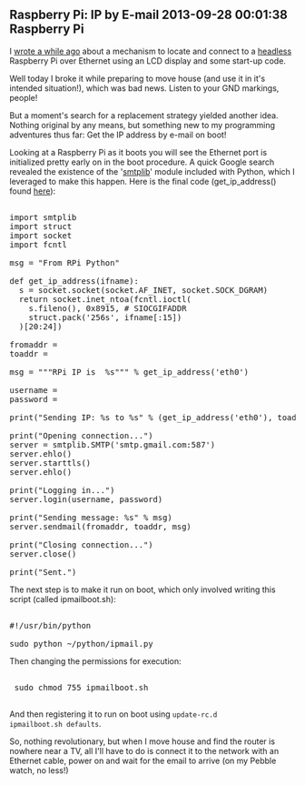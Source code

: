 Raspberry Pi: IP by E-mail
2013-09-28 00:01:38
Raspberry Pi
---

I <a title="Raspberry Pi: IP Address to LCD Display" href="http://ninedof.wordpress.com/2013/07/13/raspberry-pi-ip-address-to-lcd-display/">wrote a while ago</a> about a mechanism to locate and connect to a <a title="Wikipedia - Headless" href="http://en.wikipedia.org/wiki/Headless_computer">headless</a> Raspberry Pi over Ethernet using an LCD display and some start-up code.

Well today I broke it while preparing to move house (and use it in it's intended situation!), which was bad news. Listen to your GND markings, people!

But a moment's search for a replacement strategy yielded another idea. Nothing original by any means, but something new to my programming adventures thus far: Get the IP address by e-mail on boot!

Looking at a Raspberry Pi as it boots you will see the Ethernet port is initialized pretty early on in the boot procedure. A quick Google search revealed the existence of the '<a title="Python 2.7 SMTPLib" href="http://docs.python.org/2/library/smtplib.html">smtplib</a>' module included with Python, which I leveraged to make this happen. Here is the final code (get_ip_address() found <a title="Get IP Address" href="code.activestate.com/recipes/439094-get-the-ip-address-associated-with-a-network-inter/">here</a>):

<!-- language="python" -->
<pre><div class="code-block">
import smtplib
import struct
import socket
import fcntl

msg = "From RPi Python"

def get_ip_address(ifname):
  s = socket.socket(socket.AF_INET, socket.SOCK_DGRAM)
  return socket.inet_ntoa(fcntl.ioctl(
    s.fileno(), 0x8915, # SIOCGIFADDR
    struct.pack('256s', ifname[:15])
  )[20:24])

fromaddr = <from address>
toaddr = <to address>

msg = """RPi IP is  %s""" % get_ip_address('eth0')

username = <username>
password = 

print("Sending IP: %s to %s" % (get_ip_address('eth0'), toaddr))

print("Opening connection...")
server = smtplib.SMTP('smtp.gmail.com:587')
server.ehlo()
server.starttls()
server.ehlo()

print("Logging in...")
server.login(username, password)

print("Sending message: %s" % msg)
server.sendmail(fromaddr, toaddr, msg)

print("Closing connection...")
server.close()

print("Sent.")
</div></pre>

The next step is to make it run on boot, which only involved writing this script (called ipmailboot.sh):

<!-- language="python" -->
<pre><div class="code-block">
#!/usr/bin/python

sudo python ~/python/ipmail.py
</div></pre>

Then changing the permissions for execution:

<!-- language="python" -->
<pre><div class="code-block">
 sudo chmod 755 ipmailboot.sh
 </div></pre>

And then registering it to run on boot using <code>update-rc.d ipmailboot.sh defaults</code>.

So, nothing revolutionary, but when I move house and find the router is nowhere near a TV, all I'll have to do is connect it to the network with an Ethernet cable, power on and wait for the email to arrive (on my Pebble watch, no less!)
